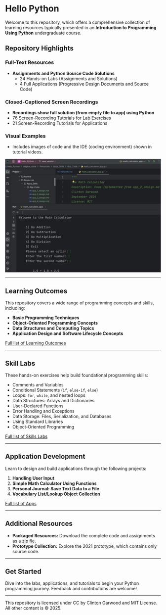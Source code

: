 
# Hello Python

Welcome to this repository, which offers a comprehensive collection of learning resources typically presented in an **Introduction to Programming Using Python** undergraduate course.  

## Repository Highlights  

### Full-Text Resources  
- **Assignments and Python Source Code Solutions**  
  - 24 Hands-on Labs (Assignments and Solutions)  
  - 4 Full Applications (Progressive Design Documents and Source Code)  

### Closed-Captioned Screen Recordings  
- **Recordings show full solution (from empty file to app) using Python**   
- 76 Screen-Recording Tutorials for Lab Exercises  
- 21 Screen-Recording Tutorials for Applications  

### Visual Examples  
- Includes images of code and the IDE (coding environment) shown in tutorial videos.  

![Coding Environment Shown](Resources/Static/code_env.png "Coding Environment Shown In Videos")

---

## Learning Outcomes  

This repository covers a wide range of programming concepts and skills, including:  
- **Basic Programming Techniques**  
- **Object-Oriented Programming Concepts**  
- **Data Structures and Computing Topics**  
- **Application Design and Software Lifecycle Concepts**  

[Full list of Learning Outcomes](Learning_Outcomes.md)

---

## Skill Labs  

These hands-on exercises help build foundational programming skills:  
- Comments and Variables  
- Conditional Statements (`if`, `else-if`, `else`)  
- Loops: `for`, `while`, and nested loops  
- Data Structures: Arrays and Dictionaries  
- User-Declared Functions  
- Error Handling and Exceptions  
- Data Storage: Files, Serialization, and Databases  
- Using Standard Libraries  
- Object-Oriented Programming  

[Full list of Skills Labs](Code_Skill_Resources.md)

---

## Application Development  

Learn to design and build applications through the following projects:  
1. **Handling User Input**  
2. **Simple Math Calculator Using Functions**  
3. **Personal Journal: Save Text Data to a File**  
4. **Vocabulary List/Lookup Object Collection**  

[Full list of Apps](Application_Resources.md)

---

## Additional Resources  

- **Packaged Resources:** Download the complete code and assignments as a [zip fle](Code_Assignments_Collection.zip).  
- **Prototype Collection:** Explore the 2021 prototype, which contains only source code.  

---

## Get Started  

Dive into the labs, applications, and tutorials to begin your Python programming journey. Feedback and contributions are welcome!  

---

This repository is licensed under CC by Clinton Garwood and MIT License. All other content is © 2025. 

